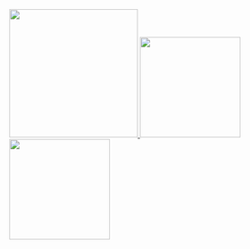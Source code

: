 <a href="/">
  <img height="230em" src="https://github-profile-summary-cards.vercel.app/api/cards/profile-details?username=toothpickstirvat&theme=github">
  <img height="180em" src="https://github-readme-stats.vercel.app/api?username=toothpickstirvat&show_icons=true&include_all_commits=true&count_private=true" />
  <img height="180em" src="https://github-readme-stats.vercel.app/api/top-langs?username=toothpickstirvat&layout=compact&exclude_repo=Android_Homework,rinchannowww.github.io&langs_count=8" />
</a>
